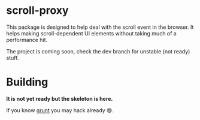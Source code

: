 # scroll-proxy

This package is designed to help deal with the scroll event in the browser. It helps making scroll-dependent UI elements without taking much of a performance hit.

The project is coming soon, check the dev branch for unstable (not ready) stuff.

# Building

**It is not yet ready but the skeleton is here.**

If you know [grunt]() you may hack already :smile:.
